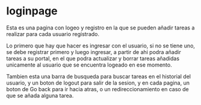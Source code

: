 # loginpage
Esta es una pagina con logeo y registro en la que se pueden añadir tareas a realizar
para cada usuario registrado.

Lo primero que hay que hacer es ingresar con el usuario, si no se tiene uno,
se debe registrar primero y luego ingresar, a partir de ahi podra añadir
tareas a su portal, en el que podra actualizar y borrar tareas
añadidas unicamente al usuario que se encuentra logeado en ese momento.

Tambien esta una barra de busqueda para buscar tareas en el historial
del usuario, y un boton de logout para salir de la sesion, y en cada
pagina, un boton de Go back para ir hacia atras, o un redireccionamiento
en caso de que se añada alguna tarea.
